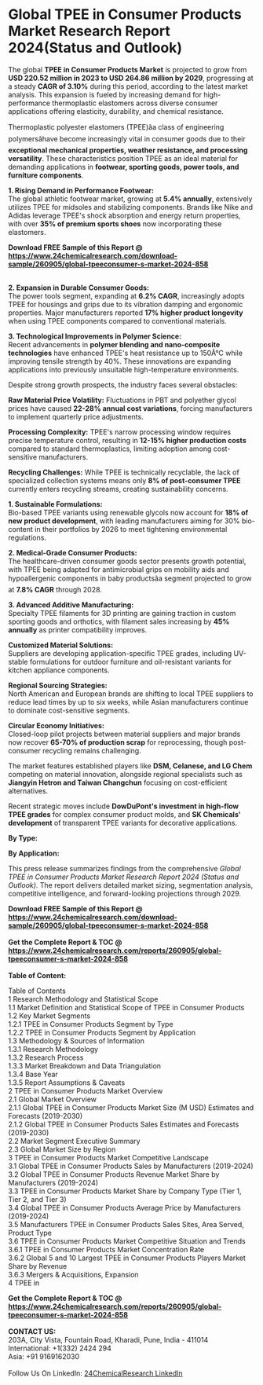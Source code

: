 <h1>Global TPEE in Consumer Products Market Research Report 2024(Status and Outlook)</h1><p>The global <strong>TPEE in Consumer Products Market</strong> is projected to grow from <strong>USD 220.52 million in 2023 to USD 264.86 million by 2029</strong>, progressing at a steady <strong>CAGR of 3.10%</strong> during this period, according to the latest market analysis. This expansion is fueled by increasing demand for high-performance thermoplastic elastomers across diverse consumer applications offering elasticity, durability, and chemical resistance.</p><p>Thermoplastic polyester elastomers (TPEE)âa class of engineering polymersâhave become increasingly vital in consumer goods due to their <strong>exceptional mechanical properties, weather resistance, and processing versatility</strong>. These characteristics position TPEE as an ideal material for demanding applications in <strong>footwear, sporting goods, power tools, and furniture components</strong>.</p><p><strong>1. Rising Demand in Performance Footwear:</strong><br>
The global athletic footwear market, growing at <strong>5.4% annually</strong>, extensively utilizes TPEE for midsoles and stabilizing components. Brands like Nike and Adidas leverage TPEE's shock absorption and energy return properties, with over <strong>35% of premium sports shoes</strong> now incorporating these elastomers.</p><div><b>Download FREE Sample of this Report @ 
            <a href="https://www.24chemicalresearch.com/download-sample/260905/global-tpeeconsumer-s-market-2024-858">
            https://www.24chemicalresearch.com/download-sample/260905/global-tpeeconsumer-s-market-2024-858</a></b></div><br><p><strong>2. Expansion in Durable Consumer Goods:</strong><br>
The power tools segment, expanding at <strong>6.2% CAGR</strong>, increasingly adopts TPEE for housings and grips due to its vibration damping and ergonomic properties. Major manufacturers reported <strong>17% higher product longevity</strong> when using TPEE components compared to conventional materials.</p><p><strong>3. Technological Improvements in Polymer Science:</strong><br>
Recent advancements in <strong>polymer blending and nano-composite technologies</strong> have enhanced TPEE's heat resistance up to 150Â°C while improving tensile strength by 40%. These innovations are expanding applications into previously unsuitable high-temperature environments.</p><p>Despite strong growth prospects, the industry faces several obstacles:</p><p><strong>Raw Material Price Volatility:</strong> Fluctuations in PBT and polyether glycol prices have caused <strong>22-28% annual cost variations</strong>, forcing manufacturers to implement quarterly price adjustments.</p><p><strong>Processing Complexity:</strong> TPEE's narrow processing window requires precise temperature control, resulting in <strong>12-15% higher production costs</strong> compared to standard thermoplastics, limiting adoption among cost-sensitive manufacturers.</p><p><strong>Recycling Challenges:</strong> While TPEE is technically recyclable, the lack of specialized collection systems means only <strong>8% of post-consumer TPEE</strong> currently enters recycling streams, creating sustainability concerns.</p><p><strong>1. Sustainable Formulations:</strong><br>
Bio-based TPEE variants using renewable glycols now account for <strong>18% of new product development</strong>, with leading manufacturers aiming for 30% bio-content in their portfolios by 2026 to meet tightening environmental regulations.</p><p><strong>2. Medical-Grade Consumer Products:</strong><br>
The healthcare-driven consumer goods sector presents growth potential, with TPEE being adapted for antimicrobial grips on mobility aids and hypoallergenic components in baby productsâa segment projected to grow at <strong>7.8% CAGR</strong> through 2028.</p><p><strong>3. Advanced Additive Manufacturing:</strong><br>
Specialty TPEE filaments for 3D printing are gaining traction in custom sporting goods and orthotics, with filament sales increasing by <strong>45% annually</strong> as printer compatibility improves.</p><p><strong>Customized Material Solutions:</strong><br>
	Suppliers are developing application-specific TPEE grades, including UV-stable formulations for outdoor furniture and oil-resistant variants for kitchen appliance components.</p><p><strong>Regional Sourcing Strategies:</strong><br>
	North American and European brands are shifting to local TPEE suppliers to reduce lead times by up to six weeks, while Asian manufacturers continue to dominate cost-sensitive segments.</p><p><strong>Circular Economy Initiatives:</strong><br>
	Closed-loop pilot projects between material suppliers and major brands now recover <strong>65-70% of production scrap</strong> for reprocessing, though post-consumer recycling remains challenging.</p><p>The market features established players like <strong>DSM, Celanese, and LG Chem</strong> competing on material innovation, alongside regional specialists such as <strong>Jiangyin Hetron and Taiwan Changchun</strong> focusing on cost-efficient alternatives.</p><p>Recent strategic moves include <strong>DowDuPont's investment in high-flow TPEE grades</strong> for complex consumer product molds, and <strong>SK Chemicals' development</strong> of transparent TPEE variants for decorative applications.</p><p><strong>By Type:</strong></p><p><strong>By Application:</strong></p><p>This press release summarizes findings from the comprehensive <em>Global TPEE in Consumer Products Market Research Report 2024 (Status and Outlook)</em>. The report delivers detailed market sizing, segmentation analysis, competitive intelligence, and forward-looking projections through 2029.</p><div><b>Download FREE Sample of this Report @ 
            <a href="https://www.24chemicalresearch.com/download-sample/260905/global-tpeeconsumer-s-market-2024-858">
            https://www.24chemicalresearch.com/download-sample/260905/global-tpeeconsumer-s-market-2024-858</a></b></div><br><div><b>Get the Complete Report & TOC @ 
            <a href="https://www.24chemicalresearch.com/reports/260905/global-tpeeconsumer-s-market-2024-858">
            https://www.24chemicalresearch.com/reports/260905/global-tpeeconsumer-s-market-2024-858</a></b></div><br>
            <b>Table of Content:</b><p>Table of Contents<br />
1 Research Methodology and Statistical Scope<br />
1.1 Market Definition and Statistical Scope of TPEE in Consumer Products<br />
1.2 Key Market Segments<br />
1.2.1 TPEE in Consumer Products Segment by Type<br />
1.2.2 TPEE in Consumer Products Segment by Application<br />
1.3 Methodology & Sources of Information<br />
1.3.1 Research Methodology<br />
1.3.2 Research Process<br />
1.3.3 Market Breakdown and Data Triangulation<br />
1.3.4 Base Year<br />
1.3.5 Report Assumptions & Caveats<br />
2 TPEE in Consumer Products Market Overview<br />
2.1 Global Market Overview<br />
2.1.1 Global TPEE in Consumer Products Market Size (M USD) Estimates and Forecasts (2019-2030)<br />
2.1.2 Global TPEE in Consumer Products Sales Estimates and Forecasts (2019-2030)<br />
2.2 Market Segment Executive Summary<br />
2.3 Global Market Size by Region<br />
3 TPEE in Consumer Products Market Competitive Landscape<br />
3.1 Global TPEE in Consumer Products Sales by Manufacturers (2019-2024)<br />
3.2 Global TPEE in Consumer Products Revenue Market Share by Manufacturers (2019-2024)<br />
3.3 TPEE in Consumer Products Market Share by Company Type (Tier 1, Tier 2, and Tier 3)<br />
3.4 Global TPEE in Consumer Products Average Price by Manufacturers (2019-2024)<br />
3.5 Manufacturers TPEE in Consumer Products Sales Sites, Area Served, Product Type<br />
3.6 TPEE in Consumer Products Market Competitive Situation and Trends<br />
3.6.1 TPEE in Consumer Products Market Concentration Rate<br />
3.6.2 Global 5 and 10 Largest TPEE in Consumer Products Players Market Share by Revenue<br />
3.6.3 Mergers & Acquisitions, Expansion<br />
4 TPEE in</p><div><b>Get the Complete Report & TOC @ 
            <a href="https://www.24chemicalresearch.com/reports/260905/global-tpeeconsumer-s-market-2024-858">
            https://www.24chemicalresearch.com/reports/260905/global-tpeeconsumer-s-market-2024-858</a></b></div><br><b>CONTACT US:</b><br>
            203A, City Vista, Fountain Road, Kharadi, Pune, India - 411014<br>
            International: +1(332) 2424 294<br>
            Asia: +91 9169162030 <br><br>
            Follow Us On LinkedIn: <a href="https://www.linkedin.com/company/24chemicalresearch/">24ChemicalResearch LinkedIn</a>